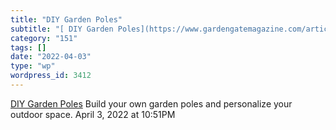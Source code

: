 ```yaml
---
title: "DIY Garden Poles"
subtitle: "[ DIY Garden Poles](https://www.gardengatemagazine.com/articles/projects/all/diy-garden-poles/)"
category: "151"
tags: []
date: "2022-04-03"
type: "wp"
wordpress_id: 3412
---
```

[ DIY Garden Poles](https://www.gardengatemagazine.com/articles/projects/all/diy-garden-poles/)
 Build your own garden poles and personalize your outdoor space.
April 3, 2022 at 10:51PM